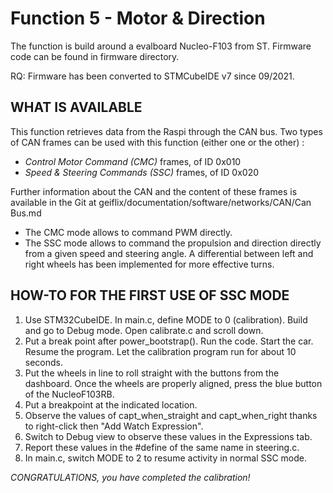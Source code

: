 # Function 5 - Motor & Direction 

The function is build around a evalboard Nucleo-F103 from ST. Firmware code can be found in firmware directory.

RQ: Firmware has been converted to STMCubeIDE v7 since 09/2021. 

## WHAT IS AVAILABLE

This function retrieves data from the Raspi through the CAN bus. Two types of CAN frames can be used with this function (either one or the other) : 
* *Control Motor Command (CMC)* frames, of ID 0x010
* *Speed & Steering Commands (SSC)* frames, of ID 0x020  
  
Further information about the CAN and the content of these frames is available in the Git at geiflix/documentation/software/networks/CAN/Can Bus.md

* The CMC mode allows to command PWM directly.
* The SSC mode allows to command the propulsion and direction directly from a given speed and steering angle. A differential between left and right wheels has been implemented for more effective turns.

## HOW-TO FOR THE FIRST USE OF SSC MODE  

1. Use STM32CubeIDE. In main.c, define MODE to 0 (calibration). Build and go to Debug mode. Open calibrate.c and scroll down.
2. Put a break point after power_bootstrap(). Run the code. Start the car. Resume the program. Let the calibration program run for about 10 seconds.
3. Put the wheels in line to roll straight with the buttons from the dashboard. Once the wheels are properly aligned, press the blue button of the NucleoF103RB.
4. Put a breakpoint at the indicated location.
5. Observe the values of capt_when_straight and capt_when_right thanks to right-click then "Add Watch Expression".
6. Switch to Debug view to observe these values in the Expressions tab.
7. Report these values in the #define of the same name in steering.c.
8. In main.c, switch MODE to 2 to resume activity in normal SSC mode.   

*CONGRATULATIONS, you have completed the calibration!*
